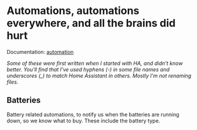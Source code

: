 # Automations, automations everywhere, and all the brains did hurt

Documentation: [automation](https://home-assistant.io/docs/automation/)

_Some of these were first written when I started with HA, and didn't know better. You'll find that I've used hyphens (-) in some file names and underscores (\_) to match Home Assistant in others. Mostly I'm not renaming files._

## Batteries

Battery related automations, to notify us when the batteries are running down, so we know what to buy. These include the battery type.
